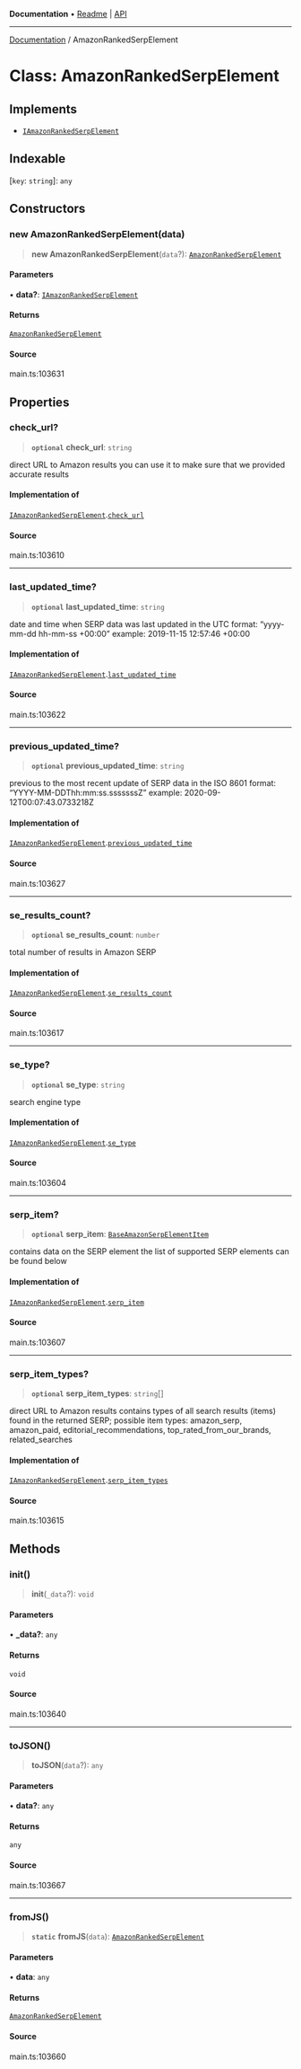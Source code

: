 **Documentation** • [Readme](../README.md) \| [API](../globals.md)

***

[Documentation](../README.md) / AmazonRankedSerpElement

# Class: AmazonRankedSerpElement

## Implements

- [`IAmazonRankedSerpElement`](../interfaces/IAmazonRankedSerpElement.md)

## Indexable

 \[`key`: `string`\]: `any`

## Constructors

### new AmazonRankedSerpElement(data)

> **new AmazonRankedSerpElement**(`data`?): [`AmazonRankedSerpElement`](AmazonRankedSerpElement.md)

#### Parameters

• **data?**: [`IAmazonRankedSerpElement`](../interfaces/IAmazonRankedSerpElement.md)

#### Returns

[`AmazonRankedSerpElement`](AmazonRankedSerpElement.md)

#### Source

main.ts:103631

## Properties

### check\_url?

> **`optional`** **check\_url**: `string`

direct URL to Amazon results
you can use it to make sure that we provided accurate results

#### Implementation of

[`IAmazonRankedSerpElement`](../interfaces/IAmazonRankedSerpElement.md).[`check_url`](../interfaces/IAmazonRankedSerpElement.md#check_url)

#### Source

main.ts:103610

***

### last\_updated\_time?

> **`optional`** **last\_updated\_time**: `string`

date and time when SERP data was last updated
in the UTC format: “yyyy-mm-dd hh-mm-ss +00:00”
example:
2019-11-15 12:57:46 +00:00

#### Implementation of

[`IAmazonRankedSerpElement`](../interfaces/IAmazonRankedSerpElement.md).[`last_updated_time`](../interfaces/IAmazonRankedSerpElement.md#last_updated_time)

#### Source

main.ts:103622

***

### previous\_updated\_time?

> **`optional`** **previous\_updated\_time**: `string`

previous to the most recent update of SERP data
in the ISO 8601 format: “YYYY-MM-DDThh:mm:ss.sssssssZ”
example:
2020-09-12T00:07:43.0733218Z

#### Implementation of

[`IAmazonRankedSerpElement`](../interfaces/IAmazonRankedSerpElement.md).[`previous_updated_time`](../interfaces/IAmazonRankedSerpElement.md#previous_updated_time)

#### Source

main.ts:103627

***

### se\_results\_count?

> **`optional`** **se\_results\_count**: `number`

total number of results in Amazon SERP

#### Implementation of

[`IAmazonRankedSerpElement`](../interfaces/IAmazonRankedSerpElement.md).[`se_results_count`](../interfaces/IAmazonRankedSerpElement.md#se_results_count)

#### Source

main.ts:103617

***

### se\_type?

> **`optional`** **se\_type**: `string`

search engine type

#### Implementation of

[`IAmazonRankedSerpElement`](../interfaces/IAmazonRankedSerpElement.md).[`se_type`](../interfaces/IAmazonRankedSerpElement.md#se_type)

#### Source

main.ts:103604

***

### serp\_item?

> **`optional`** **serp\_item**: [`BaseAmazonSerpElementItem`](BaseAmazonSerpElementItem.md)

contains data on the SERP element
the list of supported SERP elements can be found below

#### Implementation of

[`IAmazonRankedSerpElement`](../interfaces/IAmazonRankedSerpElement.md).[`serp_item`](../interfaces/IAmazonRankedSerpElement.md#serp_item)

#### Source

main.ts:103607

***

### serp\_item\_types?

> **`optional`** **serp\_item\_types**: `string`[]

direct URL to Amazon results
contains types of all search results (items) found in the returned SERP;
possible item types:
amazon_serp, amazon_paid, editorial_recommendations, top_rated_from_our_brands, related_searches

#### Implementation of

[`IAmazonRankedSerpElement`](../interfaces/IAmazonRankedSerpElement.md).[`serp_item_types`](../interfaces/IAmazonRankedSerpElement.md#serp_item_types)

#### Source

main.ts:103615

## Methods

### init()

> **init**(`_data`?): `void`

#### Parameters

• **\_data?**: `any`

#### Returns

`void`

#### Source

main.ts:103640

***

### toJSON()

> **toJSON**(`data`?): `any`

#### Parameters

• **data?**: `any`

#### Returns

`any`

#### Source

main.ts:103667

***

### fromJS()

> **`static`** **fromJS**(`data`): [`AmazonRankedSerpElement`](AmazonRankedSerpElement.md)

#### Parameters

• **data**: `any`

#### Returns

[`AmazonRankedSerpElement`](AmazonRankedSerpElement.md)

#### Source

main.ts:103660

